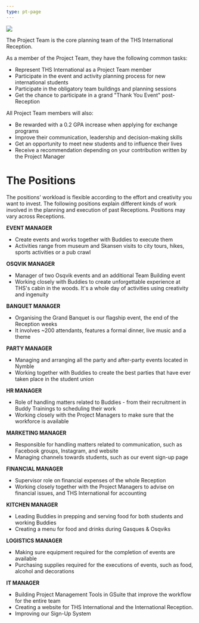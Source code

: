 ```yaml
---
type: pt-page
---
```

![](/./pt-collage-4.jpg)

The Project Team is the core planning team of the THS International Reception.  

As a member of the Project Team, they have the following common tasks: 

* Represent THS International as a Project Team member
* Participate in the event and activity planning process for new international students
* Participate in the obligatory team buildings and planning sessions
* Get the chance to participate in a grand "Thank You Event" post-Reception

All Project Team members will also:

* Be rewarded with a 0.2 GPA increase when applying for exchange programs
* Improve their communication, leadership and decision-making skills
* Get an opportunity to meet new students and to influence their lives
* Receive a recommendation depending on your contribution written by the Project Manager

# **The Positions**

The positions' workload is flexible according to the effort and creativity you want to invest. The following positions explain different kinds of work involved in the planning and execution of past Receptions. Positions may vary across Receptions. 

**EVENT MANAGER**

* Create events and works together with Buddies to execute them
* Activities range from museum and Skansen visits to city tours, hikes, sports activities or a pub crawl

**OSQVIK MANAGER**

* Manager of two Osqvik events and an additional Team Building event
* Working closely with Buddies to create unforgettable experience at THS's cabin in the woods. It's a whole day of activities using creativity and ingenuity

**BANQUET MANAGER**

* Organising the Grand Banquet is our flagship event, the end of the Reception weeks
* It involves ~200 attendants, features a formal dinner, live music and a theme

**PARTY MANAGER**

* Managing and arranging all the party and after-party events located in Nymble
* Working together with Buddies to create the best parties that have ever taken place in the student union

**HR MANAGER**

* Role of handling matters related to Buddies - from their recruitment in Buddy Trainings to scheduling their work
* Working closely with the Project Managers to make sure that the workforce is available

**MARKETING MANAGER**

* Responsible for handling matters related to communication, such as Facebook groups, Instagram, and website
* Managing channels towards students, such as our event sign-up page

**FINANCIAL MANAGER**

* Supervisor role on financial expenses of the whole Reception
* Working closely together with the Project Managers to advise on financial issues, and THS International for accounting

**KITCHEN MANAGER**

* Leading Buddies in prepping and serving food for both students and working Buddies
* Creating a menu for food and drinks during Gasques & Osqviks

**LOGISTICS MANAGER**

* Making sure equipment required for the completion of events are available
* Purchasing supplies required for the executions of events, such as food, alcohol and decorations

**IT MANAGER**

* Building Project Management Tools in GSuite that improve the workflow for the entire team
* Creating a website for THS International and the International Reception.
* Improving our Sign-Up System

